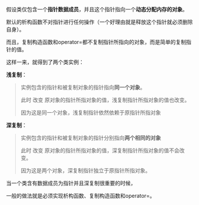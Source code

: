 假设类仅包含一个**指针数据成员**，并且这个指针指向一个**动态分配内存的对象**。

默认的析构函数不对指针进行任何操作（一个好理由就是释放这个指针就必须删除自身）。

而且，复制构造函数和operator=都不复制指针所指向的对象，而是简单的复制指针的值。

这样一来，就得到了两个类实例：

**浅复制**： 
> 实例包含的指针和被复制对象的指针指向**同一个对象**。
> 
> 此时 改变 原对象的指针所指对象的值，浅复制指针所指对象的值也改变。
> 
> 因为这是同一个对象，浅复制指针依然依赖于原指针所指对象

**深复制**：
> 实例包含的指针和被复制对象的指针分别指向**两个相同的对象**
> 
> 此时 改变 原对象的指针所指对象的值，深复制指针所指对象的值不会改变。
> 
> 因为这是两个对象，深复制指针独立于原指针所指对象。

当一个类含有数据成员为指针并且深复制很重要的时候，

一般的做法就是必须实现析构函数、复制构造函数和operator=。
